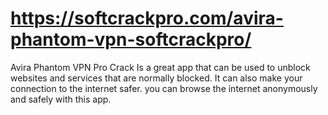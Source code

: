 # https://softcrackpro.com/avira-phantom-vpn-softcrackpro/
Avira Phantom VPN Pro Crack  Is a great app that can be used to unblock websites and services that are normally blocked. It can also make your connection to the internet safer. you can browse the internet anonymously and safely with this app.
